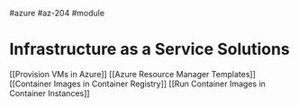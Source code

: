 #azure #az-204 #module 

# Infrastructure as a Service Solutions
[[Provision VMs in Azure]]
[[Azure Resource Manager Templates]]
[[Container Images in Container Registry]]
[[Run Container Images in Container Instances]]